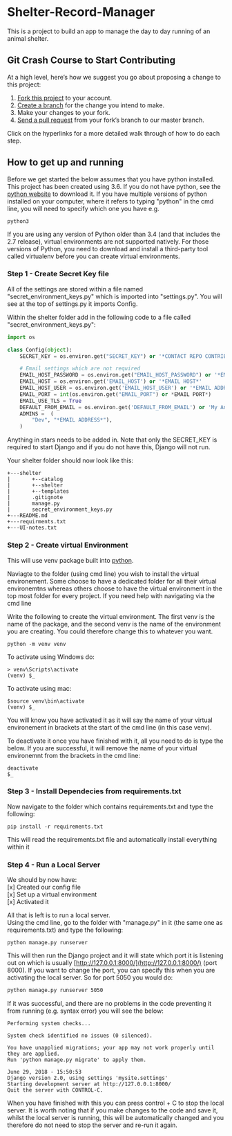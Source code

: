 # Shelter-Record-Manager
This is a project to build an app to manage the day to day running of an animal shelter.

## Git Crash Course to Start Contributing
At a high level, here’s how we suggest you go about proposing a change to this project:

1. [Fork this project](https://help.github.com/articles/fork-a-repo/) to your account.
2. [Create a branch](https://help.github.com/articles/creating-and-deleting-branches-within-your-repository) for the change you intend to make.
3. Make your changes to your fork.
4. [Send a pull request](https://help.github.com/articles/using-pull-requests/) from your fork’s branch to our master branch.

Click on the hyperlinks for a more detailed walk through of how to do each step.

## How to get up and running

Before we get started the below assumes that you have python installed. This project has been created using 3.6. If you do not have python, see the [python website](https://www.python.org/downloads/) to download it.
If you have multiple versions of python installed on your computer, where it refers to typing "python" in the cmd line, you will need to specify which one you have e.g.

``` shell
python3
```

If you are using any version of Python older than 3.4 (and that includes the 2.7 release), virtual environments are not supported natively. For those versions of Python, you need to download and install a third-party tool called virtualenv before you can create virtual environments.

### Step 1 - Create Secret Key file

All of the settings are stored within a file named "secret_environment_keys.py" which is imported into "settings.py". You will see at the top of settings.py it imports Config.

Within the shelter folder add in the following code to a file called "secret_environment_keys.py":

``` python
import os

class Config(object):
    SECRET_KEY = os.environ.get("SECRET_KEY") or '*CONTACT REPO CONTRIBUTOR FOR THIS*'

    # Email settings which are not required
    EMAIL_HOST_PASSWORD = os.environ.get("EMAIL_HOST_PASSWORD") or '*EMAIL PASSWORD*'
    EMAIL_HOST = os.environ.get('EMAIL_HOST') or '*EMAIL HOST*'
    EMAIL_HOST_USER = os.environ.get('EMAIL_HOST_USER') or '*EMAIL ADDRESS*'
    EMAIL_PORT = int(os.environ.get("EMAIL_PORT") or *EMAIL PORT*)
    EMAIL_USE_TLS = True
    DEFAULT_FROM_EMAIL = os.environ.get('DEFAULT_FROM_EMAIL') or 'My Animal Shelter <*EMAIL ADDRESS*>'
    ADMINS =  (
        "Dev", "*EMAIL ADDRESS*"),
    )
```

Anything in stars needs to be added in. Note that only the SECRET_KEY is required to start Django and if you do not have this, Django will not run.

Your shelter folder should now look like this:

```
+---shelter
|       +--catalog
|       +--shelter
|       +--templates
|       .gitignote
|       manage.py
|       secret_environment_keys.py
+---README.md
+---requirments.txt
+---UI-notes.txt
```

### Step 2 - Create virtual Environment

This will use venv package built into [python](https://docs.python.org/3/library/venv.html).

Naviagte to the folder (using cmd line) you wish to install the virtual environement. Some choose to have a dedicated folder for all their virtual environemtns whereas others choose to have the virtual environment in the top most folder for every project. If you need help with navigating via the cmd line

Write the following to create the virtual environment. The first venv is the name of the package, and the second venv is the name of the environment you are creating. You could therefore change this to whatever you want.

``` shell
python -m venv venv
```

To activate using Windows do:

``` shell
> venv\Scripts\activate
(venv) $_
```

To activate using mac:

``` shell
$source venv\bin\activate
(venv) $_
```

You will know you have activated it as it will say the name of your virtual environement in brackets at the start of the cmd line (in this case venv).

To deactivate it once you have finished with it, all you need to do is type the below. If you are successful, it will remove the name of your virtual environemnt from the brackets in the cmd line:

```shell
deactivate
$_
```

### Step 3 - Install Dependecies from requirements.txt

Now navigate to the folder which contains requirements.txt and type the following:

``` shell
pip install -r requirements.txt
```

This will read the requirements.txt file and automatically install everything within it

### Step 4 - Run a Local Server

We should by now have:  
[x] Created our config file  
[x] Set up a virtual environment  
[x] Activated it

All that is left is to run a local server.  
Using the cmd line, go to the folder with "manage.py" in it (the same one as requirements.txt) and type the following:

``` shell
python manage.py runserver
```

This will then run the Django project and it will state which port it is listening out on which is usually [http://127.0.0.1:8000/](http://127.0.0.1:8000/) (port 8000). If you want to change the port, you can specify this when you are activating the local server. So for port 5050 you would do:

``` cmd
python manage.py runserver 5050
```

If it was successful, and there are no problems in the code preventing it from running (e.g. syntax error) you will see the below:

``` shell
Performing system checks...

System check identified no issues (0 silenced).

You have unapplied migrations; your app may not work properly until they are applied.
Run 'python manage.py migrate' to apply them.

June 29, 2018 - 15:50:53
Django version 2.0, using settings 'mysite.settings'
Starting development server at http://127.0.0.1:8000/
Quit the server with CONTROL-C.
```

When you have finished with this you can press control + C to stop the local server. It is worth noting that if you make changes to the code and save it, whilst the local server is running, this will be automatically changed and you therefore do not need to stop the server and re-run it again.